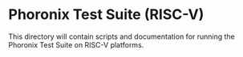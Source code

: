 # Phoronix Test Suite (RISC-V)

This directory will contain scripts and documentation for running the Phoronix Test Suite on RISC-V platforms.
